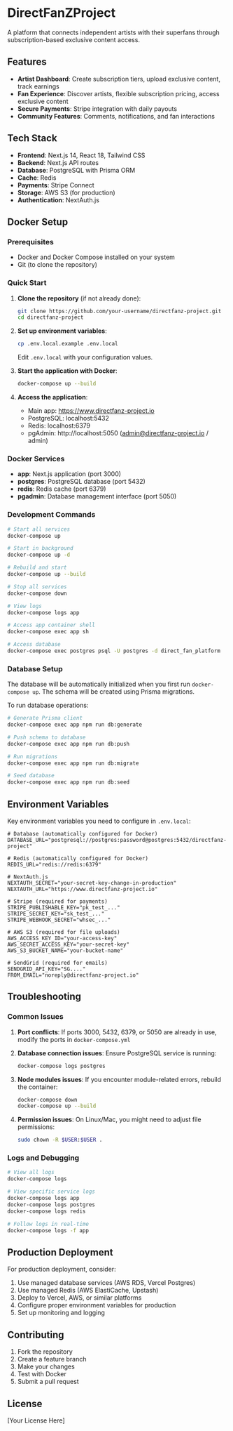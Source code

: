 # DirectFanZProject

A platform that connects independent artists with their superfans through
subscription-based exclusive content access.

## Features

- **Artist Dashboard**: Create subscription tiers, upload exclusive content,
  track earnings
- **Fan Experience**: Discover artists, flexible subscription pricing, access
  exclusive content
- **Secure Payments**: Stripe integration with daily payouts
- **Community Features**: Comments, notifications, and fan interactions

## Tech Stack

- **Frontend**: Next.js 14, React 18, Tailwind CSS
- **Backend**: Next.js API routes
- **Database**: PostgreSQL with Prisma ORM
- **Cache**: Redis
- **Payments**: Stripe Connect
- **Storage**: AWS S3 (for production)
- **Authentication**: NextAuth.js

## Docker Setup

### Prerequisites

- Docker and Docker Compose installed on your system
- Git (to clone the repository)

### Quick Start

1. **Clone the repository** (if not already done):

   ```bash
   git clone https://github.com/your-username/directfanz-project.git
   cd directfanz-project
   ```

2. **Set up environment variables**:

   ```bash
   cp .env.local.example .env.local
   ```

   Edit `.env.local` with your configuration values.

3. **Start the application with Docker**:

   ```bash
   docker-compose up --build
   ```

4. **Access the application**:
   - Main app: https://www.directfanz-project.io
   - PostgreSQL: localhost:5432
   - Redis: localhost:6379
   - pgAdmin: http://localhost:5050 (admin@directfanz-project.io / admin)

### Docker Services

- **app**: Next.js application (port 3000)
- **postgres**: PostgreSQL database (port 5432)
- **redis**: Redis cache (port 6379)
- **pgadmin**: Database management interface (port 5050)

### Development Commands

```bash
# Start all services
docker-compose up

# Start in background
docker-compose up -d

# Rebuild and start
docker-compose up --build

# Stop all services
docker-compose down

# View logs
docker-compose logs app

# Access app container shell
docker-compose exec app sh

# Access database
docker-compose exec postgres psql -U postgres -d direct_fan_platform
```

### Database Setup

The database will be automatically initialized when you first run
`docker-compose up`. The schema will be created using Prisma migrations.

To run database operations:

```bash
# Generate Prisma client
docker-compose exec app npm run db:generate

# Push schema to database
docker-compose exec app npm run db:push

# Run migrations
docker-compose exec app npm run db:migrate

# Seed database
docker-compose exec app npm run db:seed
```

## Environment Variables

Key environment variables you need to configure in `.env.local`:

```env
# Database (automatically configured for Docker)
DATABASE_URL="postgresql://postgres:password@postgres:5432/directfanz-project"

# Redis (automatically configured for Docker)
REDIS_URL="redis://redis:6379"

# NextAuth.js
NEXTAUTH_SECRET="your-secret-key-change-in-production"
NEXTAUTH_URL="https://www.directfanz-project.io"

# Stripe (required for payments)
STRIPE_PUBLISHABLE_KEY="pk_test_..."
STRIPE_SECRET_KEY="sk_test_..."
STRIPE_WEBHOOK_SECRET="whsec_..."

# AWS S3 (required for file uploads)
AWS_ACCESS_KEY_ID="your-access-key"
AWS_SECRET_ACCESS_KEY="your-secret-key"
AWS_S3_BUCKET_NAME="your-bucket-name"

# SendGrid (required for emails)
SENDGRID_API_KEY="SG...."
FROM_EMAIL="noreply@directfanz-project.io"
```

## Troubleshooting

### Common Issues

1. **Port conflicts**: If ports 3000, 5432, 6379, or 5050 are already in use,
   modify the ports in `docker-compose.yml`

2. **Database connection issues**: Ensure PostgreSQL service is running:

   ```bash
   docker-compose logs postgres
   ```

3. **Node modules issues**: If you encounter module-related errors, rebuild the
   container:

   ```bash
   docker-compose down
   docker-compose up --build
   ```

4. **Permission issues**: On Linux/Mac, you might need to adjust file
   permissions:
   ```bash
   sudo chown -R $USER:$USER .
   ```

### Logs and Debugging

```bash
# View all logs
docker-compose logs

# View specific service logs
docker-compose logs app
docker-compose logs postgres
docker-compose logs redis

# Follow logs in real-time
docker-compose logs -f app
```

## Production Deployment

For production deployment, consider:

1. Use managed database services (AWS RDS, Vercel Postgres)
2. Use managed Redis (AWS ElastiCache, Upstash)
3. Deploy to Vercel, AWS, or similar platforms
4. Configure proper environment variables for production
5. Set up monitoring and logging

## Contributing

1. Fork the repository
2. Create a feature branch
3. Make your changes
4. Test with Docker
5. Submit a pull request

## License

[Your License Here]
